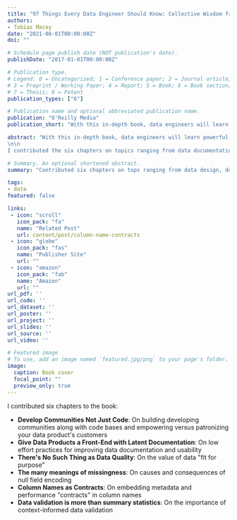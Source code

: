 ```yaml
---
title: "97 Things Every Data Engineer Should Know: Collective Wisdom from the Experts"
authors:
- Tobias Macey
date: "2021-08-01T00:00:00Z"
doi: ""

# Schedule page publish date (NOT publication's date).
publishDate: "2017-01-01T00:00:00Z"

# Publication type.
# Legend: 0 = Uncategorized; 1 = Conference paper; 2 = Journal article;
# 3 = Preprint / Working Paper; 4 = Report; 5 = Book; 6 = Book section;
# 7 = Thesis; 8 = Patent
publication_types: ["6"]

# Publication name and optional abbreviated publication name.
publication: "O'Reilly Media"
publication_short: "With this in-depth book, data engineers will learn powerful, real-world best practices for managing data—both big and small. Contributors from companies including Google, Microsoft, IBM, Facebook, Databricks, and GitHub share their experiences and lessons learned on cleaning, prepping, wrangling, and storing data."

abstract: "With this in-depth book, data engineers will learn powerful, real-world best practices for managing data—both big and small. Contributors from companies including Google, Microsoft, IBM, Facebook, Databricks, and GitHub share their experiences and lessons learned on cleaning, prepping, wrangling, and storing data.
\n\n
I contributed the six chapters on topics ranging from data documentation, community building, field naming, documentation, and validation."

# Summary. An optional shortened abstract.
summary: "Contributed six chapters on tops ranging from data design, development, validation, and democratization"

tags:
- data
featured: false

links:
 - icon: "scroll"
   icon_pack: "fa"
   name: "Related Post"
   url: content/post/column-name-contracts
 - icon: "globe"
   icon_pack: "fas"
   name: "Publisher Site"
   url: ""
 - icon: "amazon"
   icon_pack: "fab"
   name: "Amazon"
   url: ""
url_pdf: ''
url_code: ''
url_dataset: ''
url_poster: ''
url_project: ''
url_slides: ''
url_source: ''
url_video: ''

# Featured image
# To use, add an image named `featured.jpg/png` to your page's folder. 
image:
  caption: Book cover
  focal_point: ""
  preview_only: true
---
```


I contributed six chapters to the book:

- **Develop Communities Not Just Code**: On building developing communities along with code bases and empowering versus patronizing your data product's customers 
- **Give Data Products a Front-End with Latent Documentation**: On low effort practices for improving data documentation and usability
- **There's No Such Thing as Data Quality**: On the value of data "fit for purpose"
- **The many meanings of missingness**: On causes and consequences of null field encoding
- **Column Names as Contracts**: On embedding metadata and performance "contracts" in column names
- **Data validation is more than summary statistics**: On the importance of context-informed data validation
